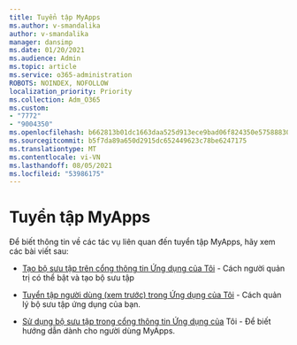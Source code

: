 ```yaml
---
title: Tuyển tập MyApps
ms.author: v-smandalika
author: v-smandalika
manager: dansimp
ms.date: 01/20/2021
ms.audience: Admin
ms.topic: article
ms.service: o365-administration
ROBOTS: NOINDEX, NOFOLLOW
localization_priority: Priority
ms.collection: Adm_O365
ms.custom:
- "7772"
- "9004350"
ms.openlocfilehash: b662813b01dc1663daa525d913ece9bad06f824350e575888306d2ace222d0e7
ms.sourcegitcommit: b5f7da89a650d2915dc652449623c78be6247175
ms.translationtype: MT
ms.contentlocale: vi-VN
ms.lasthandoff: 08/05/2021
ms.locfileid: "53986175"
---
```

# <a name="myapps-collections"></a>Tuyển tập MyApps

Để biết thông tin về các tác vụ liên quan đến tuyển tập MyApps, hãy xem các bài viết sau:

- [Tạo bộ sưu tập trên cổng thông tin Ứng dụng của Tôi](https://docs.microsoft.com/azure/active-directory/manage-apps/access-panel-collections) - Cách người quản trị có thể bật và tạo bộ sưu tập

- [Tuyển tập người dùng (xem trước) trong Ứng dụng của Tôi](https://docs.microsoft.com/azure/active-directory/user-help/my-apps-portal-user-collections) - Cách quản lý bộ sưu tập ứng dụng của bạn. 

- [Sử dụng bộ sưu tập trong cổng thông tin Ứng dụng của](https://docs.microsoft.com/azure/active-directory/user-help/my-applications-portal-workspaces) Tôi - Để biết hướng dẫn dành cho người dùng MyApps.